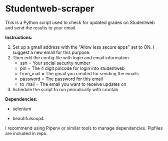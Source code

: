 # Studentweb-scraper
This is a Python script used to check for updated grades on Studentweb and send the results to your email. 

**Instructions:**

1.  Set up a gmail address with the "Allow less secure apps" set to ON. I suggest a new email for this purpose.
2.  Then edit the config file with login and email information
    * ssn = Your social security number
    * pin = The 4 digit pincode for login into studentweb
    * from_mail = The gmail you created for sending the emails
    * password = The password for this email
    * to_mail = The email you want to receive updates on
3.  Schedule the script to run periodically with crontab

**Dependencies:**

* selenium

* beautifulsoup4

I recommend using Pipenv or similar tools to manage dependencies. Pipfiles are included in repo.

